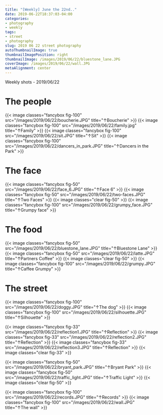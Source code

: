 ```yaml
---
title: "[Weekly] June the 22nd.."
date: 2019-06-22T18:37:03-04:00
categories:
- photography
- weekly
tags:
- street
- photography
slug: 2019 06 22 street photography
autoThumbnailImage: true
thumbnailImagePosition: right
thumbnailImage: /images/2019/06/22/bluestone_lane.JPG
coverImage: /images/2019/06/22/wall.JPG
metaAlignment: center
---
```


Weekly shots - 2019/06/22
<!--more-->
<!-- toc -->

# The people
{{< image classes="fancybox fig-100" src="/images/2019/06/22/boucherie.JPG"  title="↑Boucherie" >}}
{{< image classes="fancybox fig-100" src="/images/2019/06/22/family.jpg"  title="↑Family" >}}
{{< image classes="fancybox fig-100" src="/images/2019/06/22/sit.JPG"  title="↑Sit" >}}
{{< image classes="fancybox fig-100" src="/images/2019/06/22/dancers_in_park.JPG"  title="↑Dancers in the Park" >}}

# The face
{{< image classes="fancybox fig-50" src="/images/2019/06/22/face_6.JPG"  title="↑Face 6" >}}
{{< image classes="fancybox fig-50" src="/images/2019/06/22/two-faces.JPG"  title="↑Two Faces" >}}
{{< image classes="clear fig-50" >}}
{{< image classes="fancybox fig-100" src="/images/2019/06/22/grumpy_face.JPG"  title="↑Grumpy face" >}}

# The food
{{< image classes="fancybox fig-50" src="/images/2019/06/22/bluestone_lane.JPG"  title="↑Bluestone Lane" >}}
{{< image classes="fancybox fig-50" src="/images/2019/06/22/latte.JPG"  title="↑Partners Coffee" >}}
{{< image classes="clear fig-50" >}}
{{< image classes="fancybox fig-100" src="/images/2019/06/22/grumpy.JPG"  title="↑Caffee Grumpy" >}}

# The street
{{< image classes="fancybox fig-100" src="/images/2019/06/22/doggy.JPG"  title="↑The dog" >}}
{{< image classes="fancybox fig-100" src="/images/2019/06/22/silhouette.JPG"  title="↑Silhouette" >}}

{{< image classes="fancybox fig-33" src="/images/2019/06/22/reflection1.JPG"  title="↑Reflection" >}}
{{< image classes="fancybox fig-33" src="/images/2019/06/22/reflection2.JPG"  title="↑Reflection" >}}
{{< image classes="fancybox fig-33" src="/images/2019/06/22/reflection3.JPG"  title="↑Reflection" >}}
{{< image classes="clear fig-33" >}}

{{< image classes="fancybox fig-50" src="/images/2019/06/22/bryant_park.JPG"  title="↑Bryant Park" >}}
{{< image classes="fancybox fig-50" src="/images/2019/06/22/traffic_light.JPG"  title="↑Traffic Light" >}}
{{< image classes="clear fig-50" >}}

{{< image classes="fancybox fig-100" src="/images/2019/06/22/records.JPG"  title="↑Records" >}}
{{< image classes="fancybox fig-100" src="/images/2019/06/22/wall.JPG"  title="↑The wall" >}}